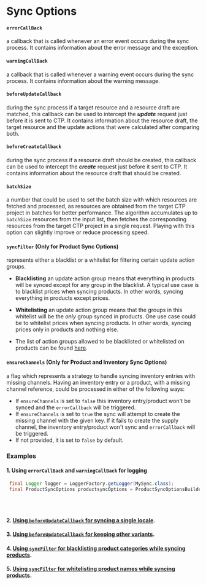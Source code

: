 # Sync Options

#### `errorCallBack`
a callback that is called whenever an error event occurs during the sync process. It contains information about the 
error message and the exception.

#### `warningCallBack` 
a callback that is called whenever a warning event occurs during the sync process. It contains information about the 
warning message.

#### `beforeUpdateCallback`
during the sync process if a target resource and a resource draft are matched, this callback can be used to intercept 
the **_update_** request just before it is sent to CTP. It contains information about the resource draft, the target
resource and the update actions that were calculated after comparing both.  

#### `beforeCreateCallback`
during the sync process if a resource draft should be created, this callback can be used to intercept 
the **_create_** request just before it sent to CTP.  It contains information about the resource draft that should be
created.

#### `batchSize`
a number that could be used to set the batch size with which resources are fetched and processed,
as resources are obtained from the target CTP project in batches for better performance. The algorithm accumulates up to
`batchSize` resources from the input list, then fetches the corresponding resources from the target CTP project
in a single request. Playing with this option can slightly improve or reduce processing speed.

#### `syncFilter` (Only for Product Sync Options)
 represents either a blacklist or a whitelist for filtering certain update action groups. 
  - __Blacklisting__ an update action group means that everything in products will be synced except for any group 
  in the blacklist. A typical use case is to blacklist prices when syncing products. In other words, syncing everything 
  in products except prices. 
  
  - __Whitelisting__ an update action group means that the groups in this whitelist will be the *only* group synced in 
  products. One use case could be to whitelist prices when syncing products. In other words, syncing prices only in 
  products and nothing else.
  
  - The list of action groups allowed to be blacklisted or whitelisted on products can be found [here](https://github.com/commercetools/commercetools-sync-java/tree/master/src/main/java/com/commercetools/sync/products/ActionGroup.java). 

#### `ensureChannels` (Only for Product and Inventory Sync Options)
a flag which represents a strategy to handle syncing inventory entries with missing channels.
Having an inventory entry or a product, with a missing channel reference, could be processed in either of the following ways:
- If `ensureChannels` is set to `false` this inventory entry/product won't be synced and the `errorCallback` will be triggered.
- If `ensureChannels` is set to `true` the sync will attempt to create the missing channel with the given key. 
If it fails to create the supply channel, the inventory entry/product won't sync and `errorCallback` will be triggered.
- If not provided, it is set to `false` by default.


### Examples

#### 1. Using `errorCallBack` and `warningCallBack` for logging

````java
 final Logger logger = LoggerFactory.getLogger(MySync.class);
 final ProductSyncOptions productsyncOptions = ProductSyncOptionsBuilder.of(sphereClient)
                                                                        .errorCallBack(logger::error)
                                                                        .warningCallBack(logger::warn)
                                                                        .build();
````
 
#### 2. [Using `beforeUpdateCallback` for syncing a single locale](https://github.com/commercetools/commercetools-sync-java/tree/master/src/integration-test/java/com/commercetools/sync/integration/externalsource/products/ProductSyncSingleLocaleIT.java).

#### 3. [Using `beforeUpdateCallback` for keeping other variants](https://github.com/commercetools/commercetools-sync-java/tree/master/src/main/java/com/commercetools/sync/products/templates/beforeupdatecallback/SyncSingleLocale.java).

#### 4. [Using `syncFilter` for blacklisting product categories while syncing products](https://github.com/commercetools/commercetools-sync-java/tree/master/src/integration-test/java/com/commercetools/sync/integration/externalsource/products/ProductSyncFilterIT.java#L142-L143).

#### 5. [Using `syncFilter` for whitelisting product names while syncing products](https://github.com/commercetools/commercetools-sync-java/tree/master/src/integration-test/java/com/commercetools/sync/integration/externalsource/products/ProductSyncFilterIT.java#L173).
 

